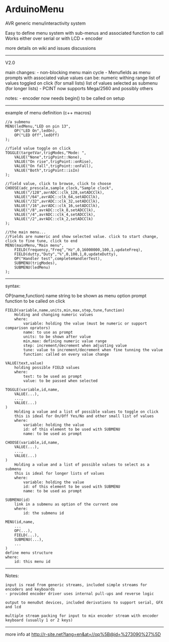 ArduinoMenu
===========
AVR generic menu/interactivity system

Easy to define menu system with sub-menus and associated function to call
Works either over serial or with LCD + encoder

more details on wiki and issues discussions

-------------------------------------------------------------------------------
V2.0 

main changes:
	- non-blocking menu main cycle
	- Menufields as menu prompts with associated value
		values can be:
			numeric withing range
			list of values toggled on click (for small lists)
			list of values selected as submenu (for longer lists)
	- PCINT now supports Mega/2560 and possibly others

notes:
	- encoder now needs begin() to be called on setup

-------------------------------------------------------------------------------
example of menu definition (c++ macros)

	//a submenu
	MENU(ledMenu,"LED on pin 13",
		OP("LED On",ledOn),
		OP("LED Off",ledOff)
	);

	//field value toggle on click
	TOGGLE(targetVar,trigModes,"Mode: ",
		VALUE("None",trigPoint::None),
		VALUE("On rise",trigPoint::onRise),
		VALUE("On fall",trigPoint::onFall),
		VALUE("Both",trigPoint::isIn)
	);

	//field value, click to browse, click to choose
	CHOOSE(adc_prescale,sample_clock,"Sample clock",
		VALUE("/128",avrADC::clk_128,setADCClk),
		VALUE("/64",avrADC::clk_64,setADCClk),
		VALUE("/32",avrADC::clk_32,setADCClk),
		VALUE("/16",avrADC::clk_16,setADCClk),
		VALUE("/8",avrADC::clk_8,setADCClk),
		VALUE("/4",avrADC::clk_4,setADCClk),
		VALUE("/2",avrADC::clk_2,setADCClk)
	);

	//the main menu...
	//Fields are numeric and show selected value. click to start change, click to fine tune, click to end
	MENU(mainMenu,"Main menu",
		FIELD(frequency,"Freq","Hz",0,16000000,100,1,updateFreq),
		FIELD(dutty,"Duty","%",0,100,1,0,updateDutty),
		OP("Handler test",completeHandlerTest),
		SUBMENU(trigModes),
		SUBMENU(ledMenu)
	);

-------------------------------------------------------------------------------
syntax:

  OP(name,function)
		name string to be shown as menu option prompt
		function to be called on click
	
	FIELD(variable,name,units,min,max,step,tune,function)
		Holding and changing numeric values
		where:
			variable: holding the value (must be numeric or support comparison oprators)
			name: to use as prompt
			units: to be shown after value
			min,max: defining numeric value range
			step: increment/decrement when adjusting value
			tune: value to increment/decrement when fine tunning the value
			function: called on every value change
	
	VALUE(text,value)
		holding possible FIELD values
		where:
			text: to be used as prompt
			value: to be passed when selected
		
	TOGGLE(variable,id,name,
		VALUE(...),
		...,
		VALUE(...)
	)
		Holding a value and a list of possible values to toggle on click
		this is ideal for On/Off Yes/No and other small list of values
		where:
			variable: holding the value
			id: of this element to be used with SUBMENU
			name: to be used as prompt
			
	CHOOSE(variable,id,name,
		VALUE(...),
		...,
		VALUE(...)
	)
		Holding a value and a list of possible values to select as a submenu
		this is ideal for longer lists of values
		where:
			variable: holding the value
			id: of this element to be used with SUBMENU
			name: to be used as prompt

	SUBMENU(id)
		link in a submenu as option of the current one
		where:
			id: the submenu id

	MENU(id,name,
		...
		OP(...),
		FIELD(...),
		SUBMENU(...),
		...
	)
	define menu structure
	where:
		id: this menu id
		
-------------------------------------------------------------------------------
Notes:

	input is read from generic streams, included simple streams for encoders and keyboards
	- provided encoder driver uses internal pull-ups and reverse logic

	output to menuOut devices, included derivations to support serial, GFX and lcd

	multiple stream packing for input to mix encoder stream with encoder keyboard (usually 1 or 2 keys)

-------------------------------------------------------------------------------
more info at http://r-site.net?lang=en&at=//op%5B@id=%273090%27%5D


